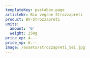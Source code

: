 ```yaml
---
templateKey: pastabox-page
articleNr: Bio vegane Strozzapreti
product: BV-Strozzapreti
units:
  amount: '6'
  weight: 250g
price_ep: 4.--
price_vp: 6.--
image: /assets/strozzapreti_5ei.jpg
---
```


